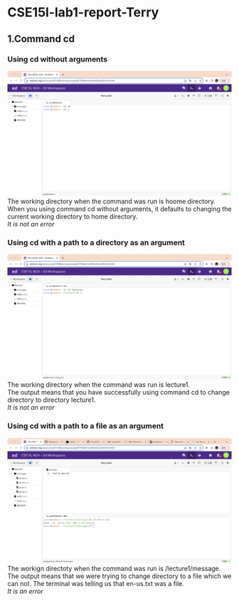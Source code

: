 # CSE15l-lab1-report-Terry
## 1.Command cd
### **Using cd without arguments**
![Image](cd_no_args.jpg)
The working directory when the command was run is hoome directory.<br>
When you using command cd without arguments, it defaults to changing the current working directory to home directory.<br>
*It is not an error* <br>

### **Using cd with a path to a directory as an argument**
![Image](WechatIMG1141.jpg)
The working directory when the command was run is lecture1.<br>
The output means that you have successfully using command cd to change directory to directory lecture1.<br>
*It is not an error*<br>

### **Using cd with a path to a file as an argument**
![Image](WechatIMG1166.jpg)
The workign directoty when the command was run is /lecture1/message.<br>
The output means that we were trying to change directory to a file which we can not. The terminal was telling us that en-us.txt was a file.<br>
*It is an error*
